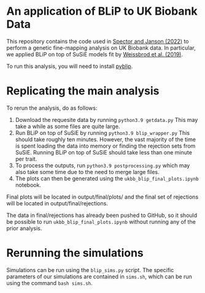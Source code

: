 # An application of BLiP to UK Biobank Data

This repository contains the code used in [Spector and Janson (2022)](https://arxiv.org/abs/2203.17208) to perform a genetic fine-mapping analysis on UK Biobank data. In particular, we applied BLiP on top of SuSiE models fit by [Weissbrod et al. (2019)](https://www.ncbi.nlm.nih.gov/pmc/articles/PMC7710571/).

To run this analysis, you will need to install [pyblip](https://github.com/amspector100/pyblip).

# Replicating the main analysis

To rerun the analysis, do as follows:

1. Download the requesite data by running 
	``python3.9 getdata.py``
	This may take a while as some files are quite large.
2. Run BLiP on top of SuSiE by running
	``python3.9 blip_wrapper.py``
	This should take roughly ten minutes. However, the vast majority of the time is spent loading the data into memory or finding the rejection sets from SuSiE. Running BLiP on top of SuSiE should take less than one minute per trait.
3. To process the outputs, run
	``python3.9 postprocessing.py``
	which may also take some time due to the need to merge large files.
4. The plots can then be generated using the ``ukbb_blip_final_plots.ipynb`` notebook.

Final plots will be located in output/final/plots/ and the final set of rejections will be located in output/final/rejections.

The data in final/rejections has already been pushed to GitHub, so it should be possible to run ``ukbb_blip_final_plots.ipynb`` without running any of the prior analysis.

# Rerunning the simulations

Simulations can be run using the ``blip_sims.py`` script. The specific parameters of our simulations are contained in ``sims.sh``, which can be run using the command ``bash sims.sh``.


